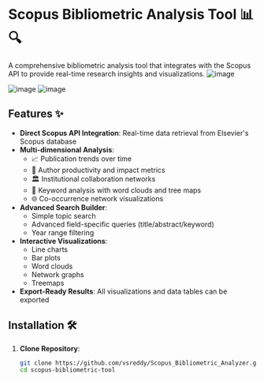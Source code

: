 # Scopus Bibliometric Analysis Tool 📊🔍

A comprehensive bibliometric analysis tool that integrates with the Scopus API to provide real-time research insights and visualizations.
![image](https://github.com/user-attachments/assets/43ec01d6-c42d-432b-abe7-247e891bd187)

![image](https://github.com/user-attachments/assets/b7e09337-e631-45e3-82d2-6894c093f605)
![image](https://github.com/user-attachments/assets/f7c97587-8a20-42b2-adba-261f5751c7af)



## Features ✨

- **Direct Scopus API Integration**: Real-time data retrieval from Elsevier's Scopus database
- **Multi-dimensional Analysis**:
  - 📈 Publication trends over time
  - 👥 Author productivity and impact metrics
  - 🏛 Institutional collaboration networks
  - 🔑 Keyword analysis with word clouds and tree maps
  - 🌐 Co-occurrence network visualizations
- **Advanced Search Builder**:
  - Simple topic search
  - Advanced field-specific queries (title/abstract/keyword)
  - Year range filtering
- **Interactive Visualizations**:
  - Line charts
  - Bar plots
  - Word clouds
  - Network graphs
  - Treemaps
- **Export-Ready Results**: All visualizations and data tables can be exported

## Installation 🛠️

1. **Clone Repository**:
   ```bash
   git clone https://github.com/vsreddy/Scopus_Bibliometric_Analyzer.git
   cd scopus-bibliometric-tool
